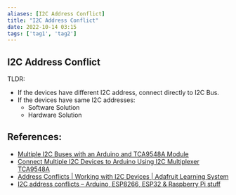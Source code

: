 ```yaml
---
aliases: [I2C Address Conflict]
title: "I2C Address Conflict"
date: 2022-10-14 03:15
tags: ['tag1', 'tag2']
---
```


## I2C Address Conflict

TLDR:
- If the devices have different I2C address, connect directly to I2C Bus. 
- If the devices have same I2C addresses:
  - Software Solution
  - Hardware Solution

## References:
- [Multiple I2C Buses with an Arduino and TCA9548A Module](https://dronebotworkshop.com/multiple-i2c-bus/)
- [Connect Multiple I2C Devices to Arduino Using I2C Multiplexer TCA9548A](https://electropeak.com/learn/connect-multiple-i2c-devices-to-arduino-using-i2c-multiplexer-tca9548a/)
- [Address Conflicts | Working with I2C Devices | Adafruit Learning System](https://learn.adafruit.com/working-with-i2c-devices/address-conflicts)
- [I2C address conflicts – Arduino, ESP8266, ESP32 & Raspberry Pi stuff](https://arduinodiy.wordpress.com/2020/04/25/i2c-address-conflicts/)